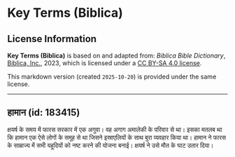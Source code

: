 # Key Terms (Biblica)

## License Information

**Key Terms (Biblica)** is based on and adapted from: _Biblica Bible Dictionary_, [Biblica, Inc.](https://www.biblica.com/), 2023, which is licensed under a [CC BY-SA 4.0 license](https://creativecommons.org/licenses/by-sa/4.0/legalcode.en).

This markdown version (created `2025-10-20`) is provided under the same license.



--------------------------------

## हामान (id: 183415)

क्षयर्ष के समय में फारस सरकार में एक अगुवा। वह अगाग अमालेकी के परिवार से था। इसका मतलब था कि हामान एक ऐसे लोगों के समूह से था जिसने इस्राएलियों के साथ बुरा व्यवहार किया था। हामान ने फारस के साम्राज्य में सभी यहूदियों को नष्ट करने की योजना बनाई। क्षयर्ष ने उसे मौत के घाट उतार दिया।


